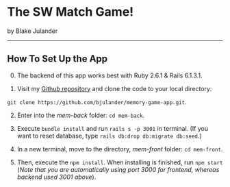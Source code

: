 # The SW Match Game!

by Blake Julander

* * * * * * * * * *

## How To Set Up the App

0. The backend of this app works best with Ruby 2.6.1 & Rails 6.1.3.1.

1. Visit my [Github repository](https://github.com/bjulander/memory-game-app.git) and clone the code to your local directory:

 `git clone https://github.com/bjulander/memory-game-app.git`.

2. Enter into the *mem-back* folder: `cd mem-back`.

3. Execute `bundle install` and run `rails s -p 3001` in terminal. (If you want to reset database, type `rails db:drop db:migrate db:seed`.)

4. In a new terminal, move to the directory, *mem-front* folder: `cd mem-front`.

5. Then, execute the `npm install`. When installing is finished, run `npm start` (*Note that you are automatically using port 3000 for frontend, whereas backend used 3001 above*).